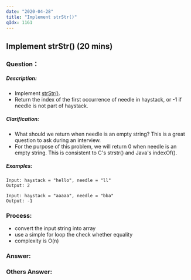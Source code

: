 ```yaml
---
date: "2020-04-28"
title: "Implement strStr()"
qIdx: 1161
---
```


## Implement strStr() (20 mins)

### Question：

##### Description:
* Implement [strStr()](http://www.cplusplus.com/reference/cstring/strstr/).
* Return the index of the first occurrence of needle in haystack, or -1 if needle is not part of haystack.

##### Clarification:
* What should we return when needle is an empty string? This is a great question to ask during an interview.
* For the purpose of this problem, we will return 0 when needle is an empty string. This is consistent to C's strstr() and Java's indexOf().

##### Examples:
```
Input: haystack = "hello", needle = "ll"
Output: 2

Input: haystack = "aaaaa", needle = "bba"
Output: -1
```

### Process:
- convert the input string into array
- use a simple for loop the check whether equality
- complexity is O(n)

### Answer:

### Others Answer:
